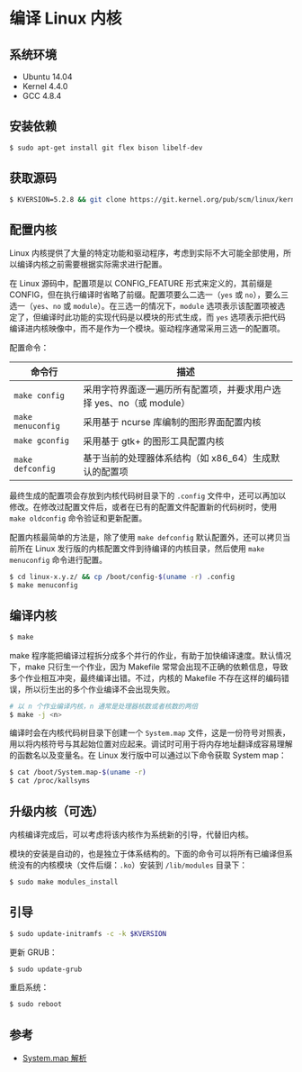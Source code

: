 # 编译 Linux 内核

## 系统环境

* Ubuntu 14.04
* Kernel 4.4.0
* GCC 4.8.4

## 安装依赖

```sh
$ sudo apt-get install git flex bison libelf-dev
```

## 获取源码

```sh
$ KVERSION=5.2.8 && git clone https://git.kernel.org/pub/scm/linux/kernel/git/torvalds/linux.git
```

## 配置内核

Linux 内核提供了大量的特定功能和驱动程序，考虑到实际不大可能全部使用，所以编译内核之前需要根据实际需求进行配置。

在 Linux 源码中，配置项是以 CONFIG_FEATURE 形式来定义的，其前缀是 CONFIG，但在执行编译时省略了前缀。配置项要么二选一（`yes` 或 `no`），要么三选一（`yes`、`no` 或 `module`）。在三选一的情况下，`module` 选项表示该配置项被选定了，但编译时此功能的实现代码是以模块的形式生成，而 `yes` 选项表示把代码编译进内核映像中，而不是作为一个模块。驱动程序通常采用三选一的配置项。

配置命令：

| 命令行            | 描述                                                                |
| ----------------- | ------------------------------------------------------------------- |
| `make config`     | 采用字符界面逐一遍历所有配置项，并要求用户选择 yes、no（或 module） |
| `make menuconfig` | 采用基于 ncurse 库编制的图形界面配置内核                            |
| `make gconfig`    | 采用基于 gtk+ 的图形工具配置内核                                    |
| `make defconfig`  | 基于当前的处理器体系结构（如 x86_64）生成默认的配置项               |

最终生成的配置项会存放到内核代码树目录下的 `.config` 文件中，还可以再加以修改。在修改过配置文件后，或者在已有的配置文件配置新的代码树时，使用 `make oldconfig` 命令验证和更新配置。

配置内核最简单的方法是，除了使用 `make defconfig` 默认配置外，还可以拷贝当前所在 Linux 发行版的内核配置文件到待编译的内核目录，然后使用 `make menuconfig` 命令进行配置。

```sh
$ cd linux-x.y.z/ && cp /boot/config-$(uname -r) .config
$ make menuconfig
```

## 编译内核

```sh
$ make
```

make 程序能把编译过程拆分成多个并行的作业，有助于加快编译速度。默认情况下，make 只衍生一个作业，因为 Makefile 常常会出现不正确的依赖信息，导致多个作业相互冲突，最终编译出错。不过，内核的 Makefile 不存在这样的编码错误，所以衍生出的多个作业编译不会出现失败。

```sh
# 以 n 个作业编译内核，n 通常是处理器核数或者核数的两倍
$ make -j <n>
```

编译时会在内核代码树目录下创建一个 `System.map` 文件，这是一份符号对照表，用以将内核符号与其起始位置对应起来。调试时可用于将内存地址翻译成容易理解的函数名以及变量名。在 Linux 发行版中可以通过以下命令获取 System map：

```sh
$ cat /boot/System.map-$(uname -r)
$ cat /proc/kallsyms
```

## 升级内核（可选）

内核编译完成后，可以考虑将该内核作为系统新的引导，代替旧内核。

模块的安装是自动的，也是独立于体系结构的。下面的命令可以将所有已编译但系统没有的内核模块（文件后缀：`.ko`）安装到 `/lib/modules` 目录下：

```sh
$ sudo make modules_install
```

## 引导

```sh
$ sudo update-initramfs -c -k $KVERSION
```

更新 GRUB：

```sh
$ sudo update-grub
```

重启系统：

```sh
$ sudo reboot
```

## 参考

* [System.map 解析](https://blog.csdn.net/Tommy_wxie/article/details/8039695)
